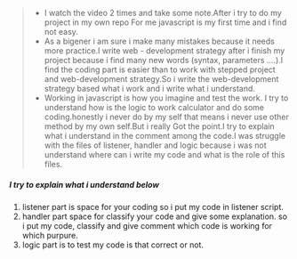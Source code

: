 > * I watch the video 2 times  and take some note.After i try to do my project in my own repo For me javascript is my first time and i find not easy.
> * As a bigener  i am sure i make many mistakes because it needs more practice.I write web - development strategy after i finish my project because i find many new words (syntax, parameters ....).I find the coding part is easier than to work with stepped project and web-development strategy.So i write the web-development strategy based what i work and i write what i understand.
> * Working in javascript is how you imagine and test the work. I try to understand how is the logic to work calculator and do some coding.honestly i never do by my self that means i never use other method by my own self.But i really Got the point.I try to explain what i understand in the comment among the code.I 
was struggle with the files of listener, handler and logic because i was not understand where can i write my code and what is the role of this files.

##### I try to explain what i understand below
1. listener part is space for your coding      so i put my code in listener script.
2. handler part space for classify your        code and give some explanation. so i put    my code, classify and give comment which    code is working for  which  purpure.
3. logic part is to test my code is that       correct or not.

